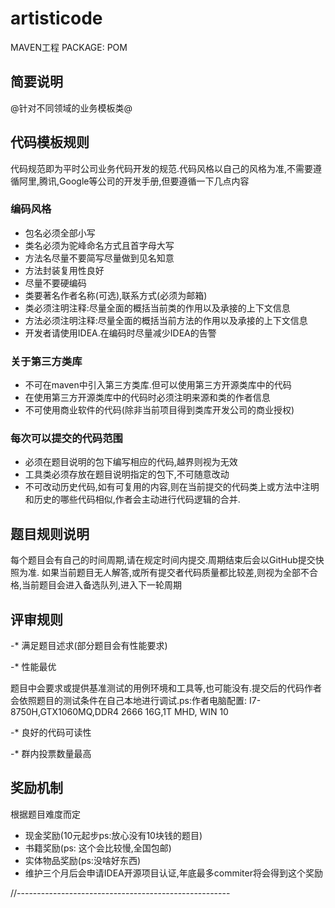 # artisticode

MAVEN工程
PACKAGE: POM

## 简要说明
@针对不同领域的业务模板类@


## 代码模板规则

代码规范即为平时公司业务代码开发的规范.代码风格以自己的风格为准,不需要遵循阿里,腾讯,Google等公司的开发手册,但要遵循一下几点内容
### 编码风格
- 包名必须全部小写
- 类名必须为驼峰命名方式且首字母大写
- 方法名尽量不要简写尽量做到见名知意
- 方法封装复用性良好
- 尽量不要硬编码
- 类要著名作者名称(可选),联系方式(必须为邮箱)
- 类必须注明注释:尽量全面的概括当前类的作用以及承接的上下文信息
- 方法必须注明注释:尽量全面的概括当前方法的作用以及承接的上下文信息
- 开发者请使用IDEA.在编码时尽量减少IDEA的告警

### 关于第三方类库
- 不可在maven中引入第三方类库.但可以使用第三方开源类库中的代码
- 在使用第三方开源类库中的代码时必须注明来源和类的作者信息
- 不可使用商业软件的代码(除非当前项目得到类库开发公司的商业授权)

### 每次可以提交的代码范围
- 必须在题目说明的包下编写相应的代码,越界则视为无效
- 工具类必须存放在题目说明指定的包下,不可随意改动
- 不可改动历史代码,如有可复用的内容,则在当前提交的代码类上或方法中注明和历史的哪些代码相似,作者会主动进行代码逻辑的合并.

## 题目规则说明
每个题目会有自己的时间周期,请在规定时间内提交.周期结束后会以GitHub提交快照为准. 
如果当前题目无人解答,或所有提交者代码质量都比较差,则视为全部不合格,当前题目会进入备选队列,进入下一轮周期

## 评审规则
 -* 满足题目述求(部分题目会有性能要求)
 
 -* 性能最优
 
 题目中会要求或提供基准测试的用例环境和工具等,也可能没有.提交后的代码作者会依照题目的测试条件在自己本地进行调试.ps:作者电脑配置: I7-8750H,GTX1060MQ,<SAMSUNG>DDR4 2666 16G,1T MHD, WIN 10
 
 -* 良好的代码可读性
 
 -* 群内投票数量最高
 
## 奖励机制

根据题目难度而定

- 现金奖励(10元起步ps:放心没有10块钱的题目)
- 书籍奖励(ps: 这个会比较慢,全国包邮)
- 实体物品奖励(ps:没啥好东西)
- 维护三个月后会申请IDEA开源项目认证,年底最多commiter将会得到这个奖励
 
 
 //-----------------------------------------------------
